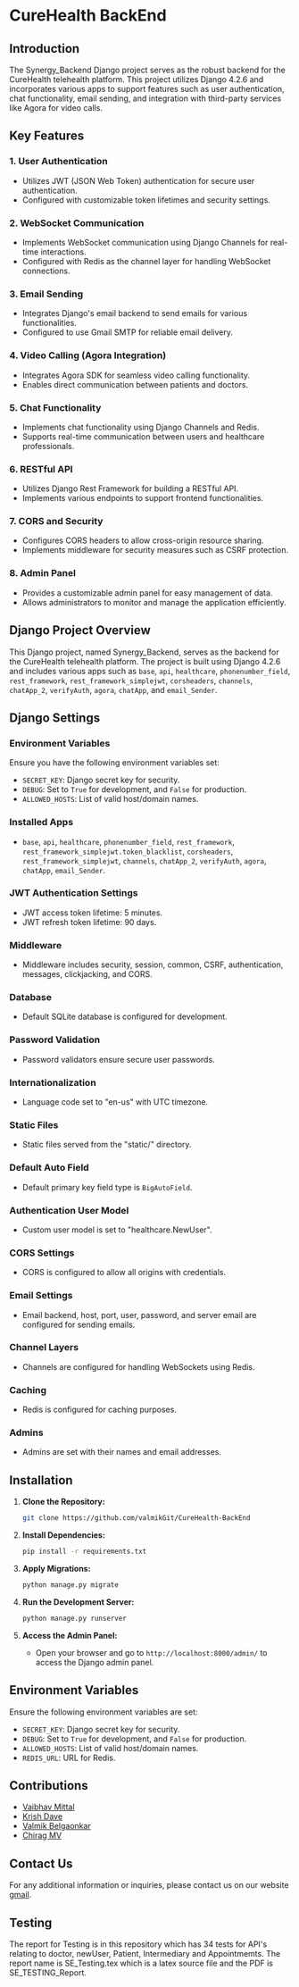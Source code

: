 # CureHealth BackEnd

## Introduction

The Synergy_Backend Django project serves as the robust backend for the CureHealth telehealth platform. This project utilizes Django 4.2.6 and incorporates various apps to support features such as user authentication, chat functionality, email sending, and integration with third-party services like Agora for video calls.

## Key Features

### 1. User Authentication

- Utilizes JWT (JSON Web Token) authentication for secure user authentication.
- Configured with customizable token lifetimes and security settings.

### 2. WebSocket Communication

- Implements WebSocket communication using Django Channels for real-time interactions.
- Configured with Redis as the channel layer for handling WebSocket connections.

### 3. Email Sending

- Integrates Django's email backend to send emails for various functionalities.
- Configured to use Gmail SMTP for reliable email delivery.

### 4. Video Calling (Agora Integration)

- Integrates Agora SDK for seamless video calling functionality.
- Enables direct communication between patients and doctors.

### 5. Chat Functionality

- Implements chat functionality using Django Channels and Redis.
- Supports real-time communication between users and healthcare professionals.

### 6. RESTful API

- Utilizes Django Rest Framework for building a RESTful API.
- Implements various endpoints to support frontend functionalities.

### 7. CORS and Security

- Configures CORS headers to allow cross-origin resource sharing.
- Implements middleware for security measures such as CSRF protection.

### 8. Admin Panel

- Provides a customizable admin panel for easy management of data.
- Allows administrators to monitor and manage the application efficiently.

## Django Project Overview

This Django project, named Synergy_Backend, serves as the backend for the CureHealth telehealth platform. The project is built using Django 4.2.6 and includes various apps such as `base`, `api`, `healthcare`, `phonenumber_field`, `rest_framework`, `rest_framework_simplejwt`, `corsheaders`, `channels`, `chatApp_2`, `verifyAuth`, `agora`, `chatApp`, and `email_Sender`.

## Django Settings

### Environment Variables

Ensure you have the following environment variables set:

- `SECRET_KEY`: Django secret key for security.
- `DEBUG`: Set to `True` for development, and `False` for production.
- `ALLOWED_HOSTS`: List of valid host/domain names.

### Installed Apps

- `base`, `api`, `healthcare`, `phonenumber_field`, `rest_framework`, `rest_framework_simplejwt.token_blacklist`, `corsheaders`, `rest_framework_simplejwt`, `channels`, `chatApp_2`, `verifyAuth`, `agora`, `chatApp`, `email_Sender`.

### JWT Authentication Settings

- JWT access token lifetime: 5 minutes.
- JWT refresh token lifetime: 90 days.

### Middleware

- Middleware includes security, session, common, CSRF, authentication, messages, clickjacking, and CORS.

### Database

- Default SQLite database is configured for development.

### Password Validation

- Password validators ensure secure user passwords.

### Internationalization

- Language code set to "en-us" with UTC timezone.

### Static Files

- Static files served from the "static/" directory.

### Default Auto Field

- Default primary key field type is `BigAutoField`.

### Authentication User Model

- Custom user model is set to "healthcare.NewUser".

### CORS Settings

- CORS is configured to allow all origins with credentials.

### Email Settings

- Email backend, host, port, user, password, and server email are configured for sending emails.

### Channel Layers

- Channels are configured for handling WebSockets using Redis.

### Caching

- Redis is configured for caching purposes.

### Admins

- Admins are set with their names and email addresses.

## Installation

1. **Clone the Repository:**

   ```bash
   git clone https://github.com/valmikGit/CureHealth-BackEnd
   ```

2. **Install Dependencies:**

   ```bash
   pip install -r requirements.txt
   ```

3. **Apply Migrations:**

   ```bash
   python manage.py migrate
   ```

4. **Run the Development Server:**

   ```bash
   python manage.py runserver
   ```

5. **Access the Admin Panel:**
   - Open your browser and go to `http://localhost:8000/admin/` to access the Django admin panel.

## Environment Variables

Ensure the following environment variables are set:

- `SECRET_KEY`: Django secret key for security.
- `DEBUG`: Set to `True` for development, and `False` for production.
- `ALLOWED_HOSTS`: List of valid host/domain names.
- `REDIS_URL`: URL for Redis.

## Contributions

- [Vaibhav Mittal](https://github.com/Vebstere)
- [Krish Dave](https://github.com/KrishDave1)
- [Valmik Belgaonkar](https://github.com/valmikGit)
- [Chirag MV](https://github.com/ChiragMV)

## Contact Us

For any additional information or inquiries, please contact us on our website [gmail](synergybackend12@gmail.com).

## Testing

The report for Testing is in this repository which has 34 tests for API's relating to doctor, newUser, Patient, Intermediary and Appointmemts. The report name is SE_Testing.tex which is a latex source file and the PDF is SE_TESTING_Report.
